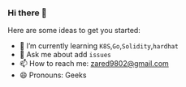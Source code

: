 ### Hi there 👋

<!--
**jilliss/jilliss** is a ✨ _special_ ✨ repository because its `README.md` (this file) appears on your GitHub profile.

Here are some ideas to get you started:

- 🔭 I’m currently working on ...
- 🌱 I’m currently learning ...
- 👯 I’m looking to collaborate on ...
- 🤔 I’m looking for help with ...
- 💬 Ask me about ...
- 📫 How to reach me: ...
- 😄 Pronouns: ...
- ⚡ Fun fact: ...
-->


Here are some ideas to get you started:

- 🌱 I’m currently learning `K8S`,`Go`,`Solidity`,`hardhat`
- 💬 Ask me about add `issues` 
- 📫 How to reach me: zared9802@gmail.com
- 😄 Pronouns: Geeks

